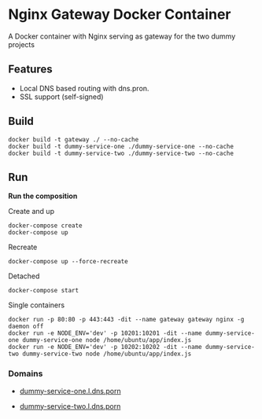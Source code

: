 # Nginx Gateway Docker Container

A Docker container with Nginx serving as gateway for the two dummy projects

## Features

- Local DNS based routing with dns.pron.
- SSL support (self-signed)

## Build

```
docker build -t gateway ./ --no-cache
docker build -t dummy-service-one ./dummy-service-one --no-cache
docker build -t dummy-service-two ./dummy-service-two --no-cache
```

## Run

**Run the composition**


Create and up
```
docker-compose create
docker-compose up
```

Recreate
```
docker-compose up --force-recreate
```

Detached
```
docker-compose start
```

Single containers

```
docker run -p 80:80 -p 443:443 -dit --name gateway gateway nginx -g daemon off
docker run -e NODE_ENV='dev' -p 10201:10201 -dit --name dummy-service-one dummy-service-one node /home/ubuntu/app/index.js
docker run -e NODE_ENV='dev' -p 10202:10202 -dit --name dummy-service-two dummy-service-two node /home/ubuntu/app/index.js
```


### Domains

- [dummy-service-one.l.dns.porn](http://dummy-service-one.l.dns.porn/)

- [dummy-service-two.l.dns.porn](http://dummy-service-two.l.dns.porn/)
